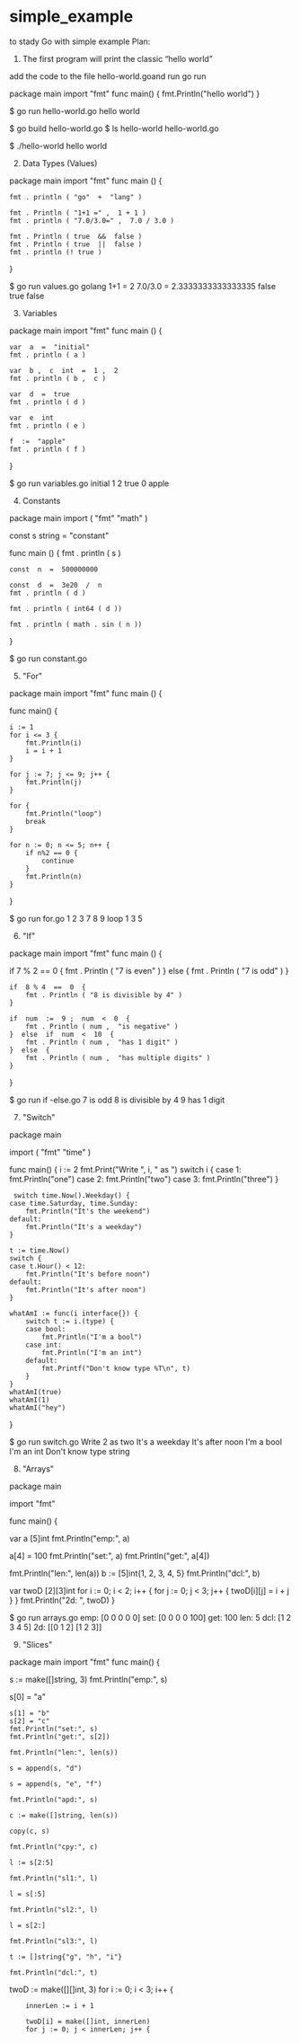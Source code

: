 # simple_example
to stady Go with simple example
Plan:
1) The first program will print the classic “hello world”

add the code to the file hello-world.goand run go run

package main
import "fmt"
func main() {
    fmt.Println("hello world")
}

$ go run hello-world.go
hello world

$ go build hello-world.go
$ ls
hello-world    hello-world.go

$ ./hello-world
hello world

2) Data Types (Values)

package  main
import  "fmt"
func  main ()  {

    fmt . println ( "go"  +  "lang" )

    fmt . Println ( "1+1 =" ,  1 + 1 ) 
    fmt . println ( "7.0/3.0=" ,  7.0 / 3.0 )

    fmt . Println ( true  &&  false ) 
    fmt . Println ( true  ||  false ) 
    fmt . println (! true ) 
}

$ go run values.go
 golang 
1+1 = 2 
7.0/3.0 = 2.3333333333333335 
false 
true 
false

3) Variables

package  main
import  "fmt"
func  main ()  {

    var  a  =  "initial" 
    fmt . println ( a )
    
    var  b ,  c  int  =  1 ,  2 
    fmt . println ( b ,  c )

    var  d  =  true 
    fmt . println ( d )

    var  e  int 
    fmt . println ( e )

    f  :=  "apple" 
    fmt . println ( f ) 
}

$ go run variables.go
 initial 
1 2 
true 
0 
apple

4) Constants

package  main
import  ( 
    "fmt" 
    "math" 
)

const  s  string  =  "constant"

func  main ()  { 
    fmt . println ( s )

    const  n  =  500000000

    const  d  =  3e20  /  n 
    fmt . println ( d )

    fmt . println ( int64 ( d ))

    fmt . println ( math . sin ( n )) 
}

	
$ go run constant.go


5) "For"

package  main
import  "fmt"
func  main ()  {

func main() {

    i := 1
    for i <= 3 {
        fmt.Println(i)
        i = i + 1
    }

    for j := 7; j <= 9; j++ {
        fmt.Println(j)
    }

    for {
        fmt.Println("loop")
        break
    }

    for n := 0; n <= 5; n++ {
        if n%2 == 0 {
            continue
        }
        fmt.Println(n)
    }
}

$ go run for.go
1
2
3
7
8
9
loop
1
3
5


6) "If"

package  main
import  "fmt"
func  main ()  {

if  7 % 2  ==  0  { 
        fmt . Println ( "7 is even" ) 
    }  else  { 
        fmt . Println ( "7 is odd" ) 
    }

    if  8 % 4  ==  0  { 
        fmt . Println ( "8 is divisible by 4" ) 
    }

    if  num  :=  9 ;  num  <  0  { 
        fmt . Println ( num ,  "is negative" ) 
    }  else  if  num  <  10  { 
        fmt . Println ( num ,  "has 1 digit" ) 
    }  else  { 
        fmt . Println ( num ,  "has multiple digits" ) 
    } 
}

$ go run if -else.go 
 7 is odd 
8 is divisible by 4 
9 has 1 digit


7) "Switch"

package main
	
import (
    "fmt"
    "time"
)

func main() {
    i := 2
    fmt.Print("Write ", i, " as ")
    switch i {
    case 1:
        fmt.Println("one")
    case 2:
        fmt.Println("two")
    case 3:
        fmt.Println("three")
    }

     switch time.Now().Weekday() {
    case time.Saturday, time.Sunday:
        fmt.Println("It's the weekend")
    default:
        fmt.Println("It's a weekday")
    }

    t := time.Now()
    switch {
    case t.Hour() < 12:
        fmt.Println("It's before noon")
    default:
        fmt.Println("It's after noon")
    }

    whatAmI := func(i interface{}) {
        switch t := i.(type) {
        case bool:
            fmt.Println("I'm a bool")
        case int:
            fmt.Println("I'm an int")
        default:
            fmt.Printf("Don't know type %T\n", t)
        }
    }
    whatAmI(true)
    whatAmI(1)
    whatAmI("hey")
}

$ go run switch.go 
Write 2 as two
It's a weekday
It's after noon
I'm a bool
I'm an int
Don't know type string


8) "Arrays"

package main

import "fmt"

func main() {

var a [5]int
fmt.Println("emp:", a)

a[4] = 100
fmt.Println("set:", a)
fmt.Println("get:", a[4])

fmt.Println("len:", len(a))
b := [5]int{1, 2, 3, 4, 5}
fmt.Println("dcl:", b)

var twoD [2][3]int
    for i := 0; i < 2; i++ {
        for j := 0; j < 3; j++ {
            twoD[i][j] = i + j
        }
    }
    fmt.Println("2d: ", twoD)
}

$ go run arrays.go
emp: [0 0 0 0 0]
set: [0 0 0 0 100]
get: 100
len: 5
dcl: [1 2 3 4 5]
2d:  [[0 1 2] [1 2 3]]


9) "Slices"

package main
import "fmt"
func main() {

s := make([]string, 3)
fmt.Println("emp:", s)

   s[0] = "a"

    s[1] = "b"
    s[2] = "c"
    fmt.Println("set:", s)
    fmt.Println("get:", s[2])

    fmt.Println("len:", len(s))

    s = append(s, "d")

    s = append(s, "e", "f")

    fmt.Println("apd:", s)

    c := make([]string, len(s))

    copy(c, s)

    fmt.Println("cpy:", c)

    l := s[2:5]
  
    fmt.Println("sl1:", l)
   
    l = s[:5]

    fmt.Println("sl2:", l)

    l = s[2:]

    fmt.Println("sl3:", l)

    t := []string{"g", "h", "i"}

    fmt.Println("dcl:", t)

   twoD := make([][]int, 3)
    for i := 0; i < 3; i++ {
 
        innerLen := i + 1

        twoD[i] = make([]int, innerLen)
        for j := 0; j < innerLen; j++ {
